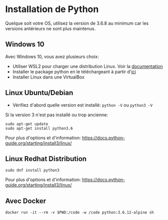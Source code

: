 # Installation de Python

Quelque soit votre OS, utilisez la version de 3.6.8 au minimum car les versions antérieurs ne sont plus maintenus.

## Windows 10

Avec Windows 10, vous avez plusieurs choix:
- Utiliser WSL2 pour charger une distribution Linux. Voir la [documentation](https://docs.microsoft.com/fr-fr/windows/wsl/install-win10)
- Installer le package python en le téléchargeant à partir d'[ici](https://www.python.org/downloads/)
- Installer Linux dans une VirtualBox

## Linux Ubuntu/Debian

- Vérifiez d'abord quelle version est installé: `python -V` ou `python3 -V`

Si la version 3 n'est pas installé ou trop ancienne:

```shell
sudo apt-get update
sudo apt-get install python3.6
```

Pour plus d'options et d'information: https://docs.python-guide.org/starting/install3/linux/

## Linux Redhat Distribution

```shell
sudo dnf install python3
```

Pour plus d'options et d'information: https://docs.python-guide.org/starting/install3/linux/

## Avec Docker

```shell
docker run -it --rm -v $PWD:/code -w /code python:3.6.12-alpine sh
```


